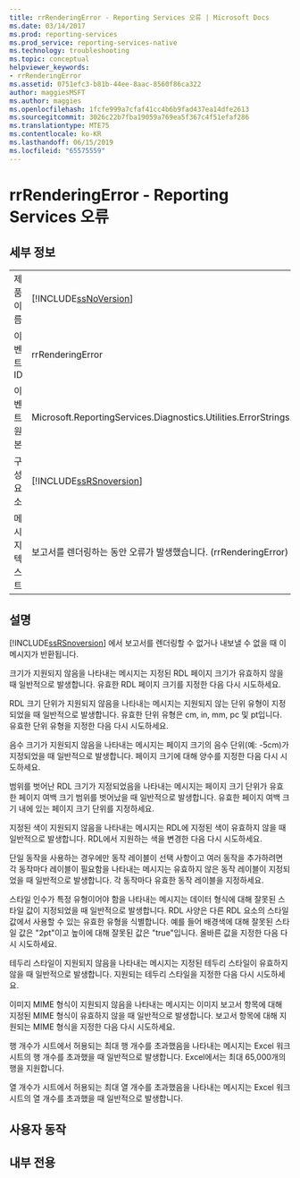 ```yaml
---
title: rrRenderingError - Reporting Services 오류 | Microsoft Docs
ms.date: 03/14/2017
ms.prod: reporting-services
ms.prod_service: reporting-services-native
ms.technology: troubleshooting
ms.topic: conceptual
helpviewer_keywords:
- rrRenderingError
ms.assetid: 0751efc3-b81b-44ee-8aac-8560f86ca322
author: maggiesMSFT
ms.author: maggies
ms.openlocfilehash: 1fcfe999a7cfaf41cc4b6b9fad437ea14dfe2613
ms.sourcegitcommit: 3026c22b7fba19059a769ea5f367c4f51efaf286
ms.translationtype: MTE75
ms.contentlocale: ko-KR
ms.lasthandoff: 06/15/2019
ms.locfileid: "65575559"
---
```

# <a name="rrrenderingerror---reporting-services-error"></a>rrRenderingError - Reporting Services 오류
    
## <a name="details"></a>세부 정보  
  
|||  
|-|-|  
|제품 이름|[!INCLUDE[ssNoVersion](../../includes/ssnoversion-md.md)]|  
|이벤트 ID|rrRenderingError|  
|이벤트 원본|Microsoft.ReportingServices.Diagnostics.Utilities.ErrorStrings.resources.Strings|  
|구성 요소|[!INCLUDE[ssRSnoversion](../../includes/ssrsnoversion-md.md)]|  
|메시지 텍스트|보고서를 렌더링하는 동안 오류가 발생했습니다. (rrRenderingError) %1|  
  
## <a name="explanation"></a>설명  
 [!INCLUDE[ssRSnoversion](../../includes/ssrsnoversion-md.md)] 에서 보고서를 렌더링할 수 없거나 내보낼 수 없을 때 이 메시지가 반환됩니다.  
  
 크기가 지원되지 않음을 나타내는 메시지는 지정된 RDL 페이지 크기가 유효하지 않을 때 일반적으로 발생합니다. 유효한 RDL 페이지 크기를 지정한 다음 다시 시도하세요.  
  
 RDL 크기 단위가 지원되지 않음을 나타내는 메시지는 지원되지 않는 단위 유형이 지정되었을 때 일반적으로 발생합니다. 유효한 단위 유형은 cm, in, mm, pc 및 pt입니다. 유효한 단위 유형을 지정한 다음 다시 시도하세요.  
  
 음수 크기가 지원되지 않음을 나타내는 메시지는 페이지 크기의 음수 단위(예: -5cm)가 지정되었을 때 일반적으로 발생합니다. 페이지 크기에 대해 양수를 지정한 다음 다시 시도하세요.  
  
 범위를 벗어난 RDL 크기가 지정되었음을 나타내는 메시지는 페이지 크기 단위가 유효한 페이지 여백 크기 범위를 벗어났을 때 일반적으로 발생합니다. 유효한 페이지 여백 크기 내에 있는 페이지 크기 단위를 지정하세요.  
  
 지정된 색이 지원되지 않음을 나타내는 메시지는 RDL에 지정된 색이 유효하지 않을 때 일반적으로 발생합니다. RDL에서 지원하는 색을 변경한 다음 다시 시도하세요.  
  
 단일 동작을 사용하는 경우에만 동작 레이블이 선택 사항이고 여러 동작을 추가하려면 각 동작마다 레이블이 필요함을 나타내는 메시지는 유효하지 않은 동작 레이블이 지정되었을 때 일반적으로 발생합니다. 각 동작마다 유효한 동작 레이블을 지정하세요.  
  
 스타일 인수가 특정 유형이어야 함을 나타내는 메시지는 데이터 형식에 대해 잘못된 스타일 값이 지정되었을 때 일반적으로 발생합니다. RDL 사양은 다른 RDL 요소의 스타일 값에서 사용할 수 있는 유효한 유형을 식별합니다. 예를 들어 배경색에 대해 잘못된 스타일 값은 "2pt"이고 높이에 대해 잘못된 값은 "true"입니다. 올바른 값을 지정한 다음 다시 시도하세요.  
  
 테두리 스타일이 지원되지 않음을 나타내는 메시지는 지정된 테두리 스타일이 유효하지 않을 때 일반적으로 발생합니다. 지원되는 테두리 스타일을 지정한 다음 다시 시도하세요.  
  
 이미지 MIME 형식이 지원되지 않음을 나타내는 메시지는 이미지 보고서 항목에 대해 지정된 MIME 형식이 유효하지 않을 때 일반적으로 발생합니다. 보고서 항목에 대해 지원되는 MIME 형식을 지정한 다음 다시 시도하세요.  
  
 행 개수가 시트에서 허용되는 최대 행 개수를 초과했음을 나타내는 메시지는 Excel 워크시트의 행 개수를 초과했을 때 일반적으로 발생합니다. Excel에서는 최대 65,000개의 행을 지원합니다.  
  
 열 개수가 시트에서 허용되는 최대 열 개수를 초과했음을 나타내는 메시지는 Excel 워크시트의 열 개수를 초과했을 때 일반적으로 발생합니다.  
  
## <a name="user-action"></a>사용자 동작  
  
## <a name="internal-only"></a>내부 전용  
  
